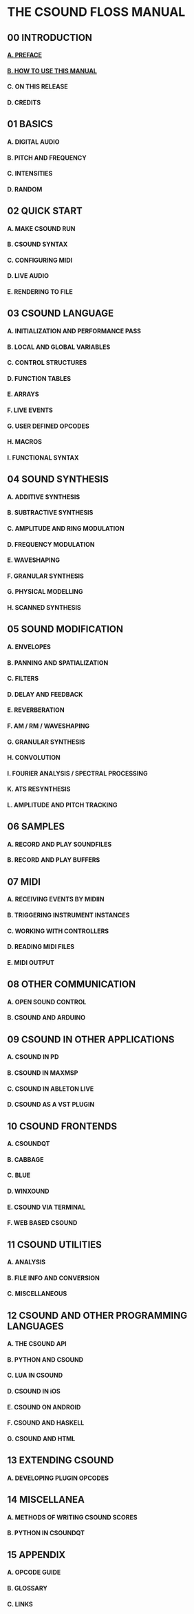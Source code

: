 # THE CSOUND FLOSS MANUAL

## 00 INTRODUCTION
#### [A. PREFACE](00-a-preface.md)
#### [B. HOW TO USE THIS MANUAL](00-b-how-to-use-this-manual.html)
#### C. ON THIS RELEASE
#### D. CREDITS

## 01 BASICS
#### A. DIGITAL AUDIO
#### B. PITCH AND FREQUENCY
#### C. INTENSITIES
#### D. RANDOM

## 02 QUICK START
#### A. MAKE CSOUND RUN
#### B. CSOUND SYNTAX
#### C. CONFIGURING MIDI
#### D. LIVE AUDIO
#### E. RENDERING TO FILE

## 03 CSOUND LANGUAGE
#### A. INITIALIZATION AND PERFORMANCE PASS
#### B. LOCAL AND GLOBAL VARIABLES
#### C. CONTROL STRUCTURES
#### D. FUNCTION TABLES
#### E. ARRAYS
#### F. LIVE EVENTS
#### G. USER DEFINED OPCODES
#### H. MACROS
#### I. FUNCTIONAL SYNTAX

## 04 SOUND SYNTHESIS
#### A. ADDITIVE SYNTHESIS
#### B. SUBTRACTIVE SYNTHESIS
#### C. AMPLITUDE AND RING MODULATION
#### D. FREQUENCY MODULATION
#### E. WAVESHAPING
#### F. GRANULAR SYNTHESIS
#### G. PHYSICAL MODELLING
#### H. SCANNED SYNTHESIS

## 05 SOUND MODIFICATION
#### A. ENVELOPES
#### B. PANNING AND SPATIALIZATION
#### C. FILTERS
#### D. DELAY AND FEEDBACK
#### E. REVERBERATION
#### F. AM / RM / WAVESHAPING
#### G. GRANULAR SYNTHESIS
#### H. CONVOLUTION
#### I. FOURIER ANALYSIS / SPECTRAL PROCESSING
#### K. ATS RESYNTHESIS
#### L. AMPLITUDE AND PITCH TRACKING

## 06 SAMPLES
#### A. RECORD AND PLAY SOUNDFILES
#### B. RECORD AND PLAY BUFFERS

## 07 MIDI
#### A. RECEIVING EVENTS BY MIDIIN
#### B. TRIGGERING INSTRUMENT INSTANCES
#### C. WORKING WITH CONTROLLERS
#### D. READING MIDI FILES
#### E. MIDI OUTPUT

## 08 OTHER COMMUNICATION
#### A. OPEN SOUND CONTROL
#### B. CSOUND AND ARDUINO

## 09 CSOUND IN OTHER APPLICATIONS
#### A. CSOUND IN PD
#### B. CSOUND IN MAXMSP
#### C. CSOUND IN ABLETON LIVE
#### D. CSOUND AS A VST PLUGIN

## 10 CSOUND FRONTENDS
#### A. CSOUNDQT
#### B. CABBAGE
#### C. BLUE
#### D. WINXOUND
#### E. CSOUND VIA TERMINAL
#### F. WEB BASED CSOUND

## 11 CSOUND UTILITIES
#### A. ANALYSIS
#### B. FILE INFO AND CONVERSION
#### C. MISCELLANEOUS

## 12 CSOUND AND OTHER PROGRAMMING LANGUAGES
#### A. THE CSOUND API
#### B. PYTHON AND CSOUND
#### C. LUA IN CSOUND
#### D. CSOUND IN iOS
#### E. CSOUND ON ANDROID
#### F. CSOUND AND HASKELL
#### G. CSOUND AND HTML

## 13 EXTENDING CSOUND
#### A. DEVELOPING PLUGIN OPCODES

## 14 MISCELLANEA
#### A. METHODS OF WRITING CSOUND SCORES
#### B. PYTHON IN CSOUNDQT

## 15 APPENDIX
#### A. OPCODE GUIDE
#### B. GLOSSARY
#### C. LINKS
